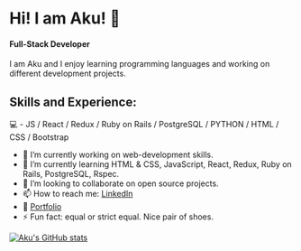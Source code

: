 # Hi! I am Aku! 👋 

#### Full-Stack Developer

I am Aku and I enjoy learning programming languages and working on different development projects.

## Skills and Experience:

💻 - JS / React / Redux / Ruby on Rails / PostgreSQL / PYTHON / HTML / CSS / Bootstrap


- 🔭 I’m currently working on web-development skills.
- 🌱 I’m currently learning HTML & CSS, JavaScript, React, Redux, Ruby on Rails, PostgreSQL, Rspec.
- 👯 I’m looking to collaborate on open source projects.
- 📫 How to reach me: [LinkedIn](https://www.linkedin.com/in/akbar-khan-b57709182/)
- :microscope: [Portfolio](https://aakbarkhan.github.io/portfolio2/)
- ⚡ Fun fact: equal or strict equal. Nice pair of shoes.

[![Aku's GitHub stats](https://github-readme-stats.vercel.app/api?username=aakbarkhan)](https://github.com/anuraghazra/github-readme-stats)


